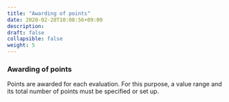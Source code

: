 ```yaml
---
title: "Awarding of points"
date: 2020-02-28T10:08:56+09:00
description: 
draft: false
collapsible: false
weight: 5
---
```

### Awarding of points

Points are awarded for each evaluation. For this purpose, a value range and its total number of points must be specified or set up.
